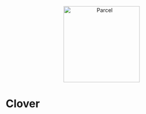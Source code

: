 <p align="center">
  <a href="https://parceljs.org/" target="_blank">
    <img alt="Parcel" src="https://purepng.com/public/uploads/large/purepng.com-cloverclovertrefoiltrefoil-plantstrefoil-flower-1701527700005ambda.png" height="200" width="200">
  </a>
</p>

# Clover
